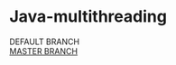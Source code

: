 # Java-multithreading
DEFAULT BRANCH<br/>
[MASTER BRANCH](https://github.com/Shivanksinghal/Java-multithreading/tree/master)
